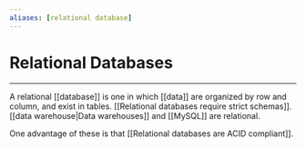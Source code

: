 ```yaml
---
aliases: [relational database]
---
```

# Relational Databases
---
A relational [[database]] is one in which [[data]] are organized by row and column, and exist in tables. [[Relational databases require strict schemas]]. [[data warehouse|Data warehouses]] and [[MySQL]] are relational. 

One advantage of these is that [[Relational databases are ACID compliant]]. 